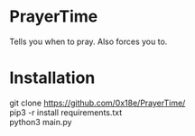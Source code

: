 # PrayerTime
Tells you when to pray. Also forces you to.



# Installation  
git clone https://github.com/0x18e/PrayerTime/  
pip3 -r install requirements.txt  
python3 main.py
